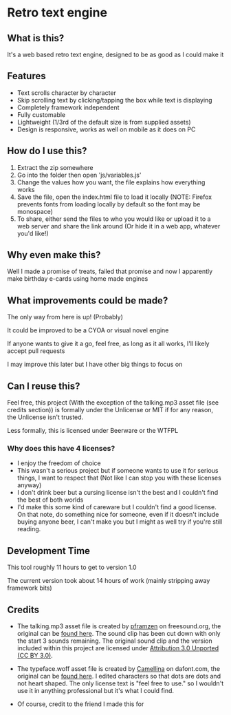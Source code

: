 # Retro text engine

## What is this?

It's a web based retro text engine, designed to be as good as I could make it

## Features

* Text scrolls character by character
* Skip scrolling text by clicking/tapping the box while text is displaying
* Completely framework independent
* Fully customable
* Lightweight (1/3rd of the default size is from supplied assets)
* Design is responsive, works as well on mobile as it does on PC

## How do I use this?

1. Extract the zip somewhere
2. Go into the folder then open 'js/variables.js' 
3. Change the values how you want, the file explains how everything works
4. Save the file, open the index.html file to load it locally (NOTE: Firefox prevents fonts from loading locally by default so the font may be monospace)
5. To share, either send the files to who you would like or upload it to a web server and share the link around (Or hide it in a web app, whatever you'd like!)

## Why even make this?

Well I made a promise of treats, failed that promise and now I apparently make birthday e-cards using home made engines

## What improvements could be made?

The only way from here is up! (Probably)

It could be improved to be a CYOA or visual novel engine

If anyone wants to give it a go, feel free, as long as it all works, I'll likely accept pull requests

I may improve this later but I have other big things to focus on

## Can I reuse this?

Feel free, this project (With the exception of the talking.mp3 asset file (see credits section)) is formally under the Unlicense or MIT if for any reason, the Unlicense isn't trusted. 

Less formally, this is licensed under Beerware or the WTFPL

### Why does this have 4 licenses?

* I enjoy the freedom of choice
* This wasn't a serious project but if someone wants to use it for serious things, I want to respect that (Not like I can stop you with these licenses anyway)
* I don't drink beer but a cursing license isn't the best and I couldn't find the best of both worlds
* I'd make this some kind of careware but I couldn't find a good license. On that note, do something nice for someone, even if it doesn't include buying anyone beer, I can't make you but I might as well try if you're still reading.

## Development Time

This tool roughly 11 hours to get to version 1.0

The current version took about 14 hours of work (mainly stripping away framework bits)

## Credits

* The talking.mp3 asset file is created by [pframzen](https://freesound.org/people/pfranzen/) on freesound.org, the original can be [found here](https://freesound.org/people/pfranzen/sounds/267328/). The sound clip has been cut down with only the start 3 sounds remaining. The original sound clip and the version included within this project are licensed under [Attribution 3.0 Unported (CC BY 3.0)](https://creativecommons.org/licenses/by/3.0/).

* The typeface.woff asset file is created by [Camellina](https://www.dafont.com/camellina.d3583) on dafont.com, the original can be [found here](https://www.dafont.com/rainyhearts.font). I edited characters so that dots are dots and not heart shaped. The only license text is "feel free to use." so I wouldn't use it in anything professional but it's what I could find.

* Of course, credit to the friend I made this for